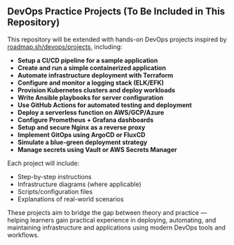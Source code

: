 ## DevOps Practice Projects (To Be Included in This Repository)

This repository will be extended with hands-on DevOps projects inspired by [roadmap.sh/devops/projects](https://roadmap.sh/devops/projects), including:

- **Setup a CI/CD pipeline for a sample application**
- **Create and run a simple containerized application**
- **Automate infrastructure deployment with Terraform**
- **Configure and monitor a logging stack (ELK/EFK)**
- **Provision Kubernetes clusters and deploy workloads**
- **Write Ansible playbooks for server configuration**
- **Use GitHub Actions for automated testing and deployment**
- **Deploy a serverless function on AWS/GCP/Azure**
- **Configure Prometheus + Grafana dashboards**
- **Setup and secure Nginx as a reverse proxy**
- **Implement GitOps using ArgoCD or FluxCD**
- **Simulate a blue-green deployment strategy**
- **Manage secrets using Vault or AWS Secrets Manager**

Each project will include:
- Step-by-step instructions
- Infrastructure diagrams (where applicable)
- Scripts/configuration files
- Explanations of real-world scenarios

These projects aim to bridge the gap between theory and practice — helping learners gain practical experience in deploying, automating, and maintaining infrastructure and applications using modern DevOps tools and workflows.
